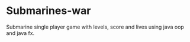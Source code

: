 # Submarines-war
Submarine single player game with levels, score and lives using java oop and java fx.
